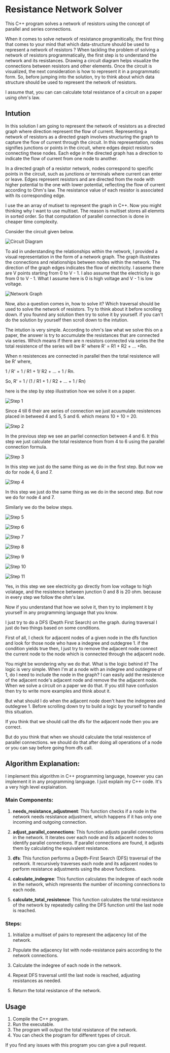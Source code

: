 # Resistance Network Solver

This C++ program solves a network of resistors using the concept of parallel and series connections.

When it comes to solve network of resistance programitically, the first thing that comes to your mind that which data-structure should be used to represent a network of resistors ? When tackling the problem of solving a network of resistors programmatically, the first step is to understand the network and its resistances. Drawing a circuit diagram helps visualize the connections between resistors and other elements. Once the circuit is visualized, the next consideration is how to represent it in a programmatic form. So, before jumping into the solution, try to think about which data structure should be used to represent the network of resistors.

I assume that, you can can calculate total resistance of a circuit on a paper using ohm's law.

## Intution
In this solution I am going to represent the network of resistors as a directed graph where direction represent the flow of current.
Representing a network of resistors as a directed graph involves structuring the graph to capture the flow of current through the circuit. In this representation, nodes signifies junctions or points in the circuit, where edges depict resistors connecting these nodes. Each edge in the directed graph has a direction to indicate the flow of current from one node to another.

In a directed graph of a resistor network, nodes correspond to specific points in the circuit, such as junctions or terminals where current can enter or leave. Edges represent resistors and are directed from the node with higher potential to the one with lower potential, reflecting the flow of current according to Ohm's law. The resistance value of each resistor is associated with its corresponding edge.

I use the an array of mutiset to represent the graph in C++. Now you might thinking why I want to use multiset. The reason is multiset stores all elemnts in sorted order. So that computation of parallel connection is done in cheaper time complexity.

Consider the circuit given below.

![Circuit Diagram](images/circuit_diagram.svg)

To aid in understanding the relationships within the network, I provided a visual representation in the form of a network graph. The graph illustrates the connections and relationships between nodes within the network. The direction of the graph edges indicates the flow of electricity. I asseme there are V points starting from 0 to V - 1. I also assume that the electricity is go from 0 to V - 1. What I assume here is 0 is high voltage and V - 1 is low voltage.

![Network Graph](images/network_graph.png)


Now, also a question comes in, how to solve it? Which traversal should be used to solve the network of resistors. Try to think about it before scrolling down. if you founnd any solution then try to solve it by yourself. if you can't do the solution by yourself then scroll down to the intution.

The intution is very simple. According to ohm's law what we solve this on a paper, the answer is try to  accumulate the resistances that are connected via series.
Which means if there are n resistors connected via series the the total resistence of the series will bw R' where R' = R1 + R2 + ... +Rn.

When n resistences are connected in parallel then the total resistence will be R' where,

1 / R' = 1 / R1 + 1/ R2 + ... + 1 / Rn.


So, R' = 1 / (1 / R1 + 1 / R2 + ... + 1 / Rn)

here is the step by step illustration how we solve it on a paper.

![Step 1](images/illustration1.png)


Since 4 till 6 their are series of connection we just acuumulate resistences placed in betweed 4 and 5, 5 and 6. which means 10 + 10 = 20.




![Step 2](images/illustration2.png)


In the previous step we see an parllel connection between 4 and 6. It this step we just calculate the total resistence from from 4 to 6 using the parallel connection formula.


![Step 3](images/illustration3.png)


In this step we just do the same thing as we do in the first step. But now we do for node 4, 6 and 7.

![Step 4](images/illustration4.png)


In this step we just do the same thing as we do in the second step. But now we do for node 4 and 7.


Similarly we do the below steps.

![Step 5](images/illustration5.png)



![Step 6](images/illustration6.png)



![Step 7](images/illustration7.png)



![Step 8](images/illustration8.png)



![Step 9](images/illustration9.png)



![Step 10](images/illustration10.png)



![Step 11](images/illustration11.png)

Yes, in this step we see electricity go directly from low voltage to high volatage, and the resistence between junction 0 and 8 is 20 ohm. because in every step we follow the ohm's law.


Now if you understand that how we solve it, then try to implement it by yourself in any programming language that you know.

I just try to do a DFS (Depth First Search) on the graph. during traversal I just do two things based on some conditions.

First of all, I check for adjacent nodes of a given node in the dfs function and look for those node who have a indegree and outdegree 1. if the condition yields true then, I just try to remove the adjacent node connect the current node to the node which is connected through the adjacent node.

You might be wondering why we do that. What is the logic behind it? The logic is very simple. When I'm at a node with an indegree and outdegree of 1, do I need to include the node in the graph? I can easily add the resistence of the adjacent node's adjacent node and remove the the adjacent node. When we solve a circuit on a paper we do that. If you still have confusion then try to write more examples and think about it.

But what should I do when the adjacent node doen't have the indegeree and outdegree 1. Before scrolling down try to build a logic by yourself to handle this situation.

If you think that we should call the dfs for the adjacent node then you are correct.


But do you think that when we should calculate the total resistence of parallel connections. we should do that after doing all operations of a node or you can say before going from dfs call.


## Algorithm Explanation:

I implement this algorithm in C++ programming language, however you can implement it in any programming language. I just explain my C++ code. It's a very high level explaination.


### Main Components:

1. **needs_resistance_adjustment**: This function checks if a node in the network needs resistance adjustment, which happens if it has only one incoming and outgoing connection.

2. **adjust_parallel_connections**: This function adjusts parallel connections in the network. It iterates over each node and its adjacent nodes to identify parallel connections. If parallel connections are found, it adjusts them by calculating the equivalent resistance.

3. **dfs**: This function performs a Depth-First Search (DFS) traversal of the network. It recursively traverses each node and its adjacent nodes to perform resistance adjustments using the above functions.

4. **calculate_indegree**: This function calculates the indegree of each node in the network, which represents the number of incoming connections to each node.

5. **calculate_total_resistence**: This function calculates the total resistance of the network by repeatedly calling the DFS function until the last node is reached.

### Steps:

1. Initialize a multiset of pairs to represent the adjacency list of the network.

2. Populate the adjacency list with node-resistance pairs according to the network connections.

3. Calculate the indegree of each node in the network.

4. Repeat DFS traversal until the last node is reached, adjusting resistances as needed.

5. Return the total resistance of the network.

## Usage

1. Compile the C++ program.
2. Run the executable.
3. The program will output the total resistance of the network.
4. You can check the program for different types of circuit.

If you find any issues with this program you can give a pull request.
